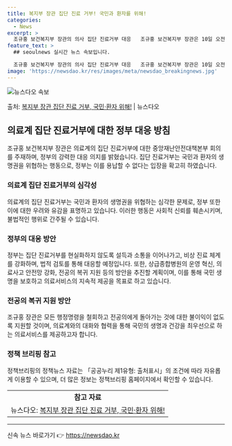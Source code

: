 ```yaml
---
title: 복지부 장관 집단 진료 거부! 국민과 환자를 위해!
categories:
  - News
excerpt: >
  조규홍 보건복지부 장관의 의사 집단 진료거부 대응   조규홍 보건복지부 장관은 10일 오전 정부세종청사 보건…
feature_text: >
  ## seoulnews 실시간 뉴스 속보입니다.

  조규홍 보건복지부 장관의 의사 집단 진료거부 대응   조규홍 보건복지부 장관은 10일 오전 정부세종청사 보건…
image: 'https://newsdao.kr/res/images/meta/newsdao_breakingnews.jpg'
---
```


![뉴스다오 속보](https://newsdao.kr/res/images/meta/newsdao_breakingnews.jpg)

<p>출처: <a href="https://newsdao.kr/4143" rel="dofollow">복지부 장관 집단 진료 거부, 국민·환자 위해!</a> | 뉴스다오</p>

<h2 data-ke-size="size26">의료계 집단 진료거부에 대한 정부 대응 방침</h2>
<p data-ke-size="size16">조규홍 보건복지부 장관은 의료계의 집단 진료거부에 대한 중앙재난안전대책본부 회의를 주재하며, 정부의 강력한 대응 의지를 밝혔습니다. 집단 진료거부는 국민과 환자의 생명권을 위협하는 행동으로, 정부는 이를 용납할 수 없다는 입장을 확고히 하였습니다. </p>

<h3>의료계 집단 진료거부의 심각성</h3>
<p data-ke-size="size16">의료계의 집단 진료거부는 국민과 환자의 생명권을 위협하는 심각한 문제로, 정부 또한 이에 대한 우려와 유감을 표명하고 있습니다. 이러한 행동은 사회적 신뢰를 훼손시키며, 불법적인 행위로 간주될 수 있습니다. </p>

<h3>정부의 대응 방안</h3>
<p data-ke-size="size16">정부는 집단 진료거부를 현실화하지 않도록 설득과 소통을 이어나가고, 비상 진료 체계를 강화하며, 법적 검토를 통해 대응할 예정입니다. 또한, 상급종합병원의 운영 혁신, 의료사고 안전망 강화, 전공의 복귀 지원 등의 방안을 추진할 계획이며, 이를 통해 국민 생명을 보호하고 의료서비스의 지속적 제공을 목표로 하고 있습니다.</p>

<h3>전공의 복귀 지원 방안</h3>
<p data-ke-size="size16">조규홍 장관은 모든 행정명령을 철회하고 전공의에게 돌아가는 것에 대한 불이익이 없도록 지원할 것이며, 의료계와의 대화와 협력을 통해 국민의 생명과 건강을 최우선으로 하는 의료서비스를 제공하고자 합니다.</p>

<h3>정책 브리핑 참고</h3>
<p data-ke-size="size16">정책브리핑의 정책뉴스 자료는 「공공누리 제1유형: 출처표시」의 조건에 따라 자유롭게 이용할 수 있으며, 더 많은 정보는 정책브리핑 홈페이지에서 확인할 수 있습니다.</p>

<table>
  <tr>
    <td style="text-align: center; height: 17px;"><b>참고 자료</b></td>
  </tr>
  <tr>
    <td style="text-align: center; height: 17px;">뉴스다오: <a href="https://newsdao.kr/4143">복지부 장관 집단 진료 거부, 국민·환자 위해!</a></td>
  </tr>
</table>
<hr> 

신속 뉴스 바로가기 👉 <a href="https://newsdao.kr" rel="dofollow">https://newsdao.kr</a>


